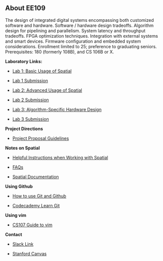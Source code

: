 ## About EE109

The design of integrated digital systems encompassing both customized software and hardware. Software / hardware design tradeoffs. Algorithm design for pipelining and parallelism. System latency and throughput tradeoffs. FPGA optimization techniques. Integration with external systems and smart devices. Firmware configuration and embedded system considerations. Enrollment limited to 25; preference to graduating seniors. Prerequisites: 180 (formerly 108B), and CS 106B or X.

**Laboratory Links:**
* [Lab 1: Basic Usage of Spatial](lab1.md)

* [Lab 1 Submission](lab1_submission.md)

* [Lab 2: Advanced Usage of Spatial](lab2.md)

* [Lab 2 Submission](lab2_submission.md)

* [Lab 3: Algorithm-Specific Hardware Design](lab3.md)

* [Lab 3 Submission](lab3_submission.md)


**Project Directions**
* [Project Proposal Guidelines](project_proposal.md)

**Notes on Spatial**
* [Helpful Instructions when Working with Spatial](spatial-cheatsheet.md)

* [FAQs](common-issues.md)

* [Spatial Documentation](https://spatial-lang.org/)

**Using Github**
* [How to use Git and Github](https://www.udacity.com/course/how-to-use-git-and-github--ud775)

* [Codecademy Learn Git](https://www.codecademy.com/learn/learn-git)

**Using vim**
* [CS107 Guide to vim](https://web.stanford.edu/class/cs107/guide/vim.html)

**Contact**
* [Slack Link](http://ee109-spr1718.slack.com/)

* [Stanford Canvas](https://canvas.stanford.edu/)
